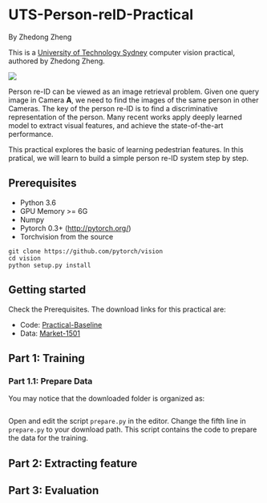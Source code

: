 # UTS-Person-reID-Practical
By Zhedong Zheng

This is a [University of Technology Sydney](https://www.uts.edu.au) computer vision practical, authored by Zhedong Zheng.

![](https://github.com/layumi/Person_reID_baseline_pytorch/blob/master/demo.png)

Person re-ID can be viewed as an image retrieval problem. Given one query image in Camera **A**, we need to find the images of the same person in other Cameras. The key of the person re-ID is to find a discriminative representation of the person. Many recent works apply deeply learned model to extract visual features, and achieve the state-of-the-art performance.

This practical explores the basic of learning pedestrian features. In this pratical, we will learn to build a simple person re-ID system step by step.

## Prerequisites
- Python 3.6
- GPU Memory >= 6G
- Numpy
- Pytorch 0.3+ (http://pytorch.org/)
- Torchvision from the source
```
git clone https://github.com/pytorch/vision
cd vision
python setup.py install
```

## Getting started
Check the Prerequisites. The download links for this practical are:

- Code: [Practical-Baseline](https://github.com/layumi/Person_reID_baseline_pytorch/archive/master.zip)
- Data: [Market-1501](http://188.138.127.15:81/Datasets/Market-1501-v15.09.15.zip)

## Part 1: Training
### Part 1.1: Prepare Data
You may notice that the downloaded folder is organized as:
```

```
Open and edit the script `prepare.py` in the editor. Change the fifth line in `prepare.py` to your download path. This script contains the code to prepare the data for the training.

## Part 2: Extracting feature

## Part 3: Evaluation


